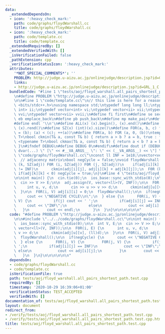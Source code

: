 ```yaml
---
data:
  _extendedDependsOn:
  - icon: ':heavy_check_mark:'
    path: code/graphs/floydWarshall.cc
    title: code/graphs/floydWarshall.cc
  - icon: ':heavy_check_mark:'
    path: code/template.cc
    title: code/template.cc
  _extendedRequiredBy: []
  _extendedVerifiedWith: []
  _isVerificationFailed: false
  _pathExtension: cpp
  _verificationStatusIcon: ':heavy_check_mark:'
  attributes:
    '*NOT_SPECIAL_COMMENTS*': ''
    PROBLEM: http://judge.u-aizu.ac.jp/onlinejudge/description.jsp?id=GRL_1_C
    links:
    - http://judge.u-aizu.ac.jp/onlinejudge/description.jsp?id=GRL_1_C
  bundledCode: "#line 1 \"tests/aoj/floyd_warshall.all_pairs_shortest_path.test.cpp\"\
    \n#define PROBLEM \"http://judge.u-aizu.ac.jp/onlinejudge/description.jsp?id=GRL_1_C\"\
    \n\n#line 1 \"code/template.cc\"\n// this line is here for a reason\n#include\
    \ <bits/stdc++.h>\nusing namespace std;\ntypedef long long ll;\ntypedef pair<int,\
    \ int> ii;\ntypedef vector<int> vi;\ntypedef vector<ii> vii;\ntypedef vector<vi>\
    \ vvi;\ntypedef vector<vii> vvii;\n#define fi first\n#define se second\n#define\
    \ eb emplace_back\n#define pb push_back\n#define mp make_pair\n#define mt make_tuple\n\
    #define endl '\\n'\n#define ALL(x) (x).begin(), (x).end()\n#define RALL(x) (x).rbegin(),\
    \ (x).rend()\n#define SZ(x) (int)(x).size()\n#define FOR(a, b, c) for (auto a\
    \ = (b); (a) < (c); ++(a))\n#define F0R(a, b) FOR (a, 0, (b))\ntemplate <typename\
    \ T>\nbool ckmin(T& a, const T& b) { return a > b ? a = b, true : false; }\ntemplate\
    \ <typename T>\nbool ckmax(T& a, const T& b) { return a < b ? a = b, true : false;\
    \ }\n#ifndef DEBUG\n#define DEBUG 0\n#endif\n#define dout if (DEBUG) cerr\n#define\
    \ dvar(...) \" [\" << #__VA_ARGS__ \": \" << (__VA_ARGS__) << \"] \"\n#line 2\
    \ \"code/graphs/floydWarshall.cc\"\nconst ll INF = 1e18;\nvector<vector<ll>> adj;\
    \  // adjacency matrix\nbool negCycle = false;\nvoid floydWarshall() {\n  F0R\
    \ (k, SZ(adj)) F0R (i, SZ(adj)) F0R (j, SZ(adj))\n    if(adj[i][k] != INF && adj[k][j]\
    \ != INF)\n      ckmin(adj[i][j], adj[i][k] + adj[k][j]);\n  F0R (k, SZ(adj))\
    \ if(adj[k][k] < 0) negCycle = true;\n}\n#line 4 \"tests/aoj/floyd_warshall.all_pairs_shortest_path.test.cpp\"\
    \n\nint main() {\n  cin.tie(0);\n  ios_base::sync_with_stdio(0);\n\n  int V, E;\n\
    \  cin >> V >> E;\n\n  adj.assign(V, vector<ll>(V, INF));\n\n  F0R(i, E) {\n \
    \     int u, v, d;\n      cin >> u >> v >> d;\n      ckmin(adj[u][v], (ll)d);\n\
    \  }\n\n  F0R(i, V) adj[i][i] = 0;\n  floydWarshall();\n\n  if(negCycle) {\n \
    \     cout << \"NEGATIVE CYCLE\\n\";\n  } else {\n      F0R(i, V) {\n        F0R(j,\
    \ V) {\n          if(j) cout << ' ';\n          if(adj[i][j] == INF)\n       \
    \     cout << \"INF\";\n          else\n            cout << adj[i][j];\n     \
    \   }\n        cout << endl;\n      }\n  }\n}\n\n\n\n\n\n"
  code: "#define PROBLEM \"http://judge.u-aizu.ac.jp/onlinejudge/description.jsp?id=GRL_1_C\"\
    \n\n#include \"../../code/graphs/floydWarshall.cc\"\n\nint main() {\n  cin.tie(0);\n\
    \  ios_base::sync_with_stdio(0);\n\n  int V, E;\n  cin >> V >> E;\n\n  adj.assign(V,\
    \ vector<ll>(V, INF));\n\n  F0R(i, E) {\n      int u, v, d;\n      cin >> u >>\
    \ v >> d;\n      ckmin(adj[u][v], (ll)d);\n  }\n\n  F0R(i, V) adj[i][i] = 0;\n\
    \  floydWarshall();\n\n  if(negCycle) {\n      cout << \"NEGATIVE CYCLE\\n\";\n\
    \  } else {\n      F0R(i, V) {\n        F0R(j, V) {\n          if(j) cout << '\
    \ ';\n          if(adj[i][j] == INF)\n            cout << \"INF\";\n         \
    \ else\n            cout << adj[i][j];\n        }\n        cout << endl;\n   \
    \   }\n  }\n}\n\n\n\n\n\n"
  dependsOn:
  - code/graphs/floydWarshall.cc
  - code/template.cc
  isVerificationFile: true
  path: tests/aoj/floyd_warshall.all_pairs_shortest_path.test.cpp
  requiredBy: []
  timestamp: '2020-10-29 16:39:06+01:00'
  verificationStatus: TEST_ACCEPTED
  verifiedWith: []
documentation_of: tests/aoj/floyd_warshall.all_pairs_shortest_path.test.cpp
layout: document
redirect_from:
- /verify/tests/aoj/floyd_warshall.all_pairs_shortest_path.test.cpp
- /verify/tests/aoj/floyd_warshall.all_pairs_shortest_path.test.cpp.html
title: tests/aoj/floyd_warshall.all_pairs_shortest_path.test.cpp
---
```

